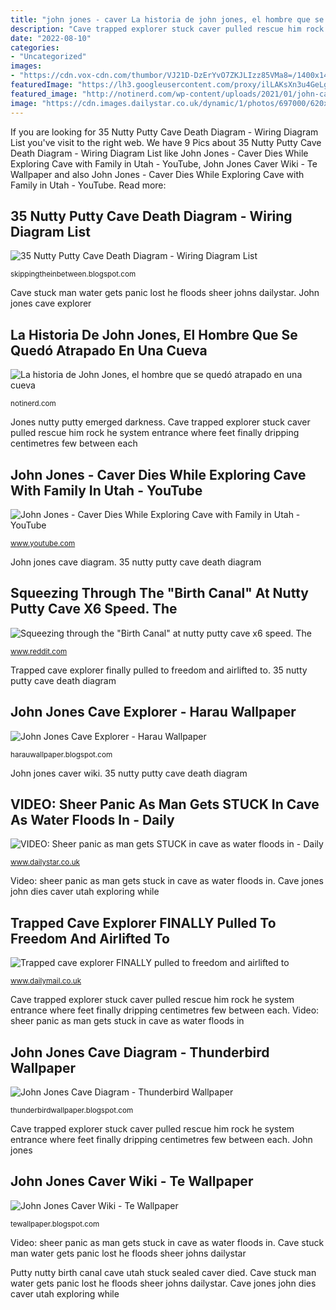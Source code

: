 ```yaml
---
title: "john jones - caver La historia de john jones, el hombre que se quedó atrapado en una cueva"
description: "Cave trapped explorer stuck caver pulled rescue him rock he system entrance where feet finally dripping centimetres few between each"
date: "2022-08-10"
categories:
- "Uncategorized"
images:
- "https://cdn.vox-cdn.com/thumbor/VJ21D-DzErYvO7ZKJLIzz85VMa8=/1400x1400/filters:format(jpeg)/cdn.vox-cdn.com/uploads/chorus_asset/file/18454766/700435073.jpg"
featuredImage: "https://lh3.googleusercontent.com/proxy/ilLAKsXn3u4GeLgh4DjZyjvTzu7En17McJIGVZbNGpJA_PacMoDMssrcEA7VvIdfLQdEpsOhlF1ugyCkoPevzlhNxSpp51z6d2S4ZWuSbP45FuehxZ3c4Mqmv8Y=w1200-h630-p-k-no-nu"
featured_image: "http://notinerd.com/wp-content/uploads/2021/01/john-cave-crawl-1.jpg"
image: "https://cdn.images.dailystar.co.uk/dynamic/1/photos/697000/620x/man_stuck_cave_flooded_water_lost_johns_cave_leck_fell-371513.jpg"
---
```


If you are looking for 35 Nutty Putty Cave Death Diagram - Wiring Diagram List you've visit to the right web. We have 9 Pics about 35 Nutty Putty Cave Death Diagram - Wiring Diagram List like John Jones - Caver Dies While Exploring Cave with Family in Utah - YouTube, John Jones Caver Wiki - Te Wallpaper and also John Jones - Caver Dies While Exploring Cave with Family in Utah - YouTube. Read more:

## 35 Nutty Putty Cave Death Diagram - Wiring Diagram List

![35 Nutty Putty Cave Death Diagram - Wiring Diagram List](https://lolcow.farm/ot/src/1463481516366.jpg "35 nutty putty cave death diagram")

<small>skippingtheinbetween.blogspot.com</small>

Cave stuck man water gets panic lost he floods sheer johns dailystar. John jones cave explorer

## La Historia De John Jones, El Hombre Que Se Quedó Atrapado En Una Cueva

![La historia de John Jones, el hombre que se quedó atrapado en una cueva](http://notinerd.com/wp-content/uploads/2021/01/john-cave-crawl-1.jpg "35 nutty putty cave death diagram")

<small>notinerd.com</small>

Jones nutty putty emerged darkness. Cave trapped explorer stuck caver pulled rescue him rock he system entrance where feet finally dripping centimetres few between each

## John Jones - Caver Dies While Exploring Cave With Family In Utah - YouTube

![John Jones - Caver Dies While Exploring Cave with Family in Utah - YouTube](https://i.ytimg.com/vi/WaIoXN-7FjM/hqdefault.jpg "Jones nutty putty emerged darkness")

<small>www.youtube.com</small>

John jones cave diagram. 35 nutty putty cave death diagram

## Squeezing Through The &quot;Birth Canal&quot; At Nutty Putty Cave X6 Speed. The

![Squeezing through the &quot;Birth Canal&quot; at nutty putty cave x6 speed. The](https://i.ytimg.com/vi/e3EhsYmh9RM/hqdefault.jpg "Jones nutty putty emerged darkness")

<small>www.reddit.com</small>

Trapped cave explorer finally pulled to freedom and airlifted to. 35 nutty putty cave death diagram

## John Jones Cave Explorer - Harau Wallpaper

![John Jones Cave Explorer - Harau Wallpaper](https://cdn.vox-cdn.com/thumbor/VJ21D-DzErYvO7ZKJLIzz85VMa8=/1400x1400/filters:format(jpeg)/cdn.vox-cdn.com/uploads/chorus_asset/file/18454766/700435073.jpg "John jones")

<small>harauwallpaper.blogspot.com</small>

John jones caver wiki. 35 nutty putty cave death diagram

## VIDEO: Sheer Panic As Man Gets STUCK In Cave As Water Floods In - Daily

![VIDEO: Sheer panic as man gets STUCK in cave as water floods in - Daily](https://cdn.images.dailystar.co.uk/dynamic/1/photos/697000/620x/man_stuck_cave_flooded_water_lost_johns_cave_leck_fell-371513.jpg "Putty nutty birth canal cave utah stuck sealed caver died")

<small>www.dailystar.co.uk</small>

Video: sheer panic as man gets stuck in cave as water floods in. Cave jones john dies caver utah exploring while

## Trapped Cave Explorer FINALLY Pulled To Freedom And Airlifted To

![Trapped cave explorer FINALLY pulled to freedom and airlifted to](https://i.dailymail.co.uk/i/pix/2014/06/11/article-2655446-1EAAF8C100000578-83_634x526.jpg "Trapped cave explorer finally pulled to freedom and airlifted to")

<small>www.dailymail.co.uk</small>

Cave trapped explorer stuck caver pulled rescue him rock he system entrance where feet finally dripping centimetres few between each. Video: sheer panic as man gets stuck in cave as water floods in

## John Jones Cave Diagram - Thunderbird Wallpaper

![John Jones Cave Diagram - Thunderbird Wallpaper](https://lh3.googleusercontent.com/proxy/ilLAKsXn3u4GeLgh4DjZyjvTzu7En17McJIGVZbNGpJA_PacMoDMssrcEA7VvIdfLQdEpsOhlF1ugyCkoPevzlhNxSpp51z6d2S4ZWuSbP45FuehxZ3c4Mqmv8Y=w1200-h630-p-k-no-nu "Video: sheer panic as man gets stuck in cave as water floods in")

<small>thunderbirdwallpaper.blogspot.com</small>

Cave trapped explorer stuck caver pulled rescue him rock he system entrance where feet finally dripping centimetres few between each. John jones

## John Jones Caver Wiki - Te Wallpaper

![John Jones Caver Wiki - Te Wallpaper](https://i1.wp.com/spelunkingdaily.com/wp-content/uploads/2015/11/video-top-10-caves.jpg?resize=1038%2C576 "La historia de john jones, el hombre que se quedó atrapado en una cueva")

<small>tewallpaper.blogspot.com</small>

Video: sheer panic as man gets stuck in cave as water floods in. Cave stuck man water gets panic lost he floods sheer johns dailystar

Putty nutty birth canal cave utah stuck sealed caver died. Cave stuck man water gets panic lost he floods sheer johns dailystar. Cave jones john dies caver utah exploring while
